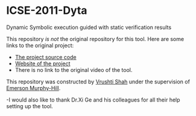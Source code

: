 # ICSE-2011-Dyta
Dynamic Symbolic execution guided with static verification results

This repository _is not_ the original repository for this tool. Here are some links to the original project:
 * [The project source code](http://pexase.codeplex.com/)
 * [ Website of the project](https://sites.google.com/site/asergrp/projects/dyta )
 * There is no link to the original video of the tool.
 
 This repository was constructed by [Vrushti Shah](https://github.com/vrushti1991) under the supervision of [Emerson Murphy-Hill](https://github.com/CaptainEmerson).  
 
-I would also like to thank Dr.Xi Ge and his colleagues for all their help setting up the tool.

